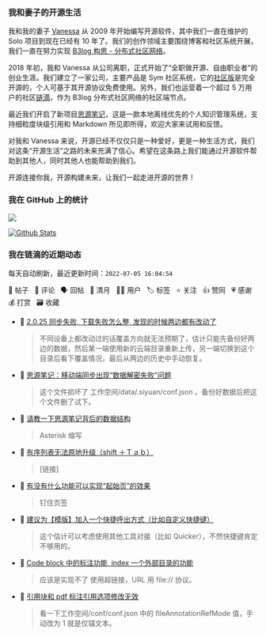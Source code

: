 ### 我和妻子的开源生活

我和我的妻子 [Vanessa](https://github.com/Vanessa219) 从 2009 年开始编写开源软件，其中我们一直在维护的 Solo 项目到现在已经有 10 年了。我们的创作领域主要围绕博客和社区系统开展，我们一直在努力实现 [B3log 构思 - 分布式社区网络](https://ld246.com/article/1546941897596)。

2018 年初，我和 Vanessa 从公司离职，正式开始了“全职做开源、自由职业者”的创业生涯。我们建立了一家公司，主要产品是 Sym 社区系统，它的[社区版](https://github.com/88250/symphony)是完全开源的，个人可基于其开源协议免费使用。另外，我们也运营着一个超过 5 万用户的社区[链滴](https://ld246.com)，作为 B3log 分布式社区网络的社区端节点。

最近我们开启了新项目[思源笔记](https://github.com/siyuan-note/siyuan)，这是一款本地离线优先的个人知识管理系统，支持细粒度块级引用和 Markdown 所见即所得，欢迎大家来试用和反馈。

对我和 Vanessa 来说，开源已经不仅仅只是一种爱好，更是一种生活方式，我们对这条“开源生活”之路的未来充满了信心。希望在这条路上我们能通过开源软件帮助到其他人，同时其他人也能帮助到我们。

开源连接你我，开源构建未来，让我们一起走进开源的世界！

### 我在 GitHub 上的统计

<a title="Hits" target="_blank" href="https://github.com/88250/88250"><img src="https://hits.b3log.org/88250/88250.svg"></a>

[![Github Stats](https://github-readme-stats.vercel.app/api?username=88250&theme=tokyonight&show_icons=true)](https://github.com/88250)

<!--events start -->

### 我在链滴的近期动态

每天自动刷新，最近更新时间：`2022-07-05 16:04:54`

📝 帖子 &nbsp; 💬 评论 &nbsp; 🗣 回帖 &nbsp; 🌙 清月 &nbsp; 👨‍💻 用户 &nbsp; 🏷️ 标签 &nbsp; ⭐️ 关注 &nbsp; 👍 赞同 &nbsp; 💗 感谢 &nbsp; 💰 打赏 &nbsp; 🗃 收藏

* 💬 [2.0.25 同步失败, 下载失败怎么整, 发现的时候两边都有改动了](https://ld246.com/article/1656992126146/comment/1656993054926#comments)

  > 不同设备上都改动过的话覆盖方向就无法预期了，估计只能先备份好两边的数据，然后某一端使用新的云端目录重新上传，另一端切换到这个目录后看下覆盖情况，最后从两边的历史中手动恢复。
* 💬 [思源笔记：移动端同步出现“数据解密失败”问题](https://ld246.com/article/1656908898520/comment/1656992909135#comments)

  > 这个文件损坏了 工作空间/data/.siyuan/conf.json ，备份好数据后把这个文件删了试下。
* 💬 [请教一下思源笔记背后的数据结构](https://ld246.com/article/1656754835224/comment/1656992804085#comments)

  > Asterisk 缩写
* 💬 [有序列表无法原地升级（shift ＋Ｔａｂ）](https://ld246.com/article/1656992608106/comment/1656992718130#comments)

  > [链接]
* 💬 [有没有什么功能可以实现“起始页”的效果](https://ld246.com/article/1656988535155/comment/1656990848325#comments)

  > 钉住页签
* 💬 [建议为【模版】加入一个快捷呼出方式（比如自定义快捷键）](https://ld246.com/article/1656941288531/comment/1656981461830#comments)

  > 这个估计可以考虑使用其他工具对接（比如 Quicker），不然快捷键肯定不够用的。
* 💬 [Code block 中的标注功能, index 一个外部目录的功能](https://ld246.com/article/1656950188271/comment/1656981393367#comments)

  > 应该是实现不了 使用超链接，URL 用 file:// 协议。
* 💬 [引用块和 pdf 标注引用选项修改无效](https://ld246.com/article/1656752419630/comment/1656981278777#comments)

  > 看一下工作空间/conf/conf.json 中的 fileAnnotationRefMode 值，手动改为 1 就是仅锚文本。


<!--events end -->
